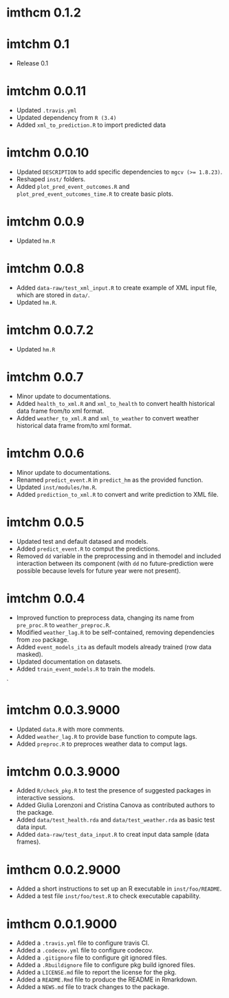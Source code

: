 # imthcm 0.1.2

# imtchm 0.1

* Release 0.1

# imtchm 0.0.11

* Updated `.travis.yml`
* Updated dependency from `R (3.4)`
* Added `xml_to_prediction.R` to import predicted data

# imtchm 0.0.10

* Updated `DESCRIPTION` to add specific dependencies to `mgcv (>= 1.8.23)`.
* Reshaped `inst/` folders.
* Added `plot_pred_event_outcomes.R` and `plot_pred_event_outcomes_time.R`
    to create basic plots.


# imtchm 0.0.9

* Updated `hm.R`


# imtchm 0.0.8

* Added `data-raw/test_xml_input.R` to create example of XML input file,
    which are stored in `data/`.
* Updated `hm.R`.


# imtchm 0.0.7.2

* Updated `hm.R`


# imtchm 0.0.7

* Minor update to documentations.
* Added `health_to_xml.R` and `xml_to_health` to convert health historical
    data frame from/to xml format.
* Added `weather_to_xml.R` and `xml_to_weather` to convert weather
    historical data frame from/to xml format.


# imtchm 0.0.6

* Minor update to documentations.
* Renamed `predict_event.R` in `predict_hm` as the provided function.
* Updated `inst/modules/hm.R`.
* Added `prediction_to_xml.R` to convert and write prediction to XML file.


# imtchm 0.0.5

* Updated test and default datased and models.
* Added `predict_event.R` to comput the predictions.
* Removed `dd` variable in the preprocessing and in themodel and included
    interaction between its component (with `dd` no future-prediction were
    possible because levels for future year were not present).


# imtchm 0.0.4

* Improved function to preprocess data, changing its name from `pre_proc.R`
    to `weather_preproc.R`.
* Modified `weather_lag.R` to be self-contained, removing dependencies from
    `zoo` package.
* Added `event_models_ita` as default models already trained (row data
    masked).
* Updated documentation on datasets.
* Added `train_event_models.R` to train the models.

`
# imtchm 0.0.3.9000

* Updated `data.R` with more comments.
* Added `weather_lag.R` to provide base function to compute lags.
* Added `preproc.R` to preproces weather data to comput lags.


# imtchm 0.0.3.9000

* Added `R/check_pkg.R` to test the presence of suggested packages in 
    interactive sessions.
* Added Giulia Lorenzoni and Cristina Canova as contributed authors to the
    package.
* Added `data/test_health.rda` and `data/test_weather.rda` as basic test
    data input.
* Added `data-raw/test_data_input.R` to creat input data sample
    (data frames).


# imthcm 0.0.2.9000

* Added a short instructions to set up an R executable in `inst/foo/README`.
* Added a test file `inst/foo/test.R` to check executable capability.


# imthcm 0.0.1.9000

* Added a `.travis.yml` file to configure travis CI.
* Added a `.codecov.yml` file to configure codecov.
* Added a `.gitignore` file to configure git ignored files.
* Added a `.Rbuildignore` file to configure pkg build ignored files.
* Added a `LICENSE.md` file to report the license for the pkg.
* Added a `README.Rmd` file to produce the README in Rmarkdown.
* Added a `NEWS.md` file to track changes to the package.
